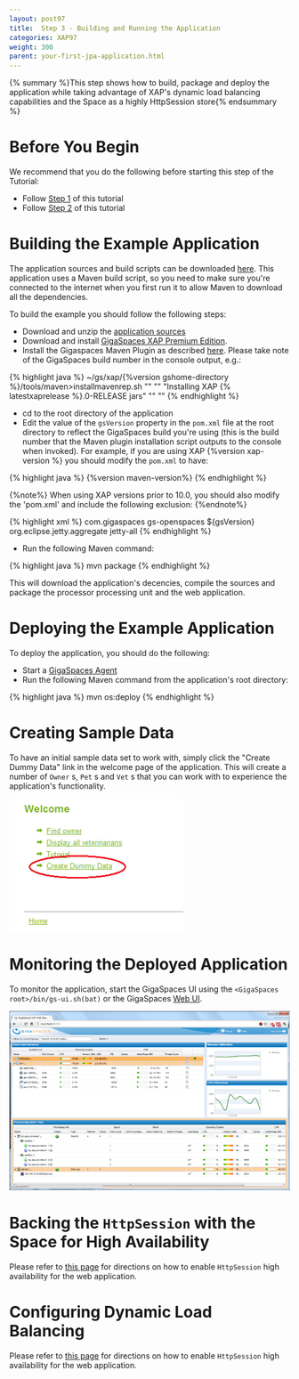```yaml
---
layout: post97
title:  Step 3 - Building and Running the Application
categories: XAP97
weight: 300
parent: your-first-jpa-application.html
---
```


{% summary %}This step shows how to build, package and deploy the application while taking advantage of XAP's dynamic load balancing capabilities and the Space as a highly HttpSession store{% endsummary %}

# Before You Begin

We recommend that you do the following before starting this step of the Tutorial:

- Follow [Step 1](./step-1---adjusting-your-jpa-domain-model-to-the-xap-jpa-implementation.html) of this tutorial
- Follow [Step 2](./step-2---using-the-power-of-the-space-to-scale-your-data-access-layer.html) of this tutorial

# Building the Example Application

The application sources and build scripts can be downloaded [here](https://github.com/Gigaspaces/petclinic-jpa). This application uses a Maven build script, so you need to make sure you're connected to the internet when you first run it to allow Maven to download all the dependencies.

To build the example you should follow the following steps:

- Download and unzip the [application sources](https://github.com/gigaspaces/petclinic-jpa)
- Download and install [GigaSpaces XAP Premium Edition](http://www.gigaspaces.com/xap-download).
- Install the Gigaspaces Maven Plugin as described [here]({%currentjavaurl%}/maven-plugin.html). Please take note of the GigaSpaces build number in the console output, e.g.:

{% highlight java %}
~/gs/xap/{%version gshome-directory %}/tools/maven>installmavenrep.sh
""
""
"Installing XAP {% latestxaprelease %}.0-RELEASE jars"
""
""
{% endhighlight %}

- cd to the root directory of the application
- Edit the value of the `gsVersion` property in the `pom.xml` file at the root directory to reflect the GigaSpaces build you're using (this is the build number that the Maven plugin installation script outputs to the console when invoked).
For example, if you are using   XAP {%version xap-version %} you should modify the `pom.xml` to have:

{% highlight java %}
<gsVersion>{%version maven-version%}</gsVersion>
{% endhighlight %}

{%note%}
When using XAP versions prior to 10.0, you should also modify the 'pom.xml' and include the following exclusion:
{%endnote%}

{% highlight xml %}
<dependency>
	<groupId>com.gigaspaces</groupId>
	<artifactId>gs-openspaces</artifactId>
	<version>${gsVersion}</version>
	<exclusions>
		<exclusion>
			<groupId>org.eclipse.jetty.aggregate</groupId>
			<artifactId>jetty-all</artifactId>
		</exclusion>
	</exclusions>
</dependency>
{% endhighlight %}

- Run the following Maven command:

{% highlight java %}
mvn package
{% endhighlight %}

This will download the application's decencies, compile the sources and package the processor processing unit and the web application.

# Deploying the Example Application

To deploy the application, you should do the following:

- Start a [GigaSpaces Agent](/product_overview/service-grid.html#gsa)
- Run the following Maven command from the application's root directory:

{% highlight java %}
mvn os:deploy
{% endhighlight %}

# Creating Sample Data

To have an initial sample data set to work with, simply click the "Create Dummy Data" link in the welcome page of the application. This will create a number of `Owner` s, `Pet` s and `Vet` s that you can work with to experience the application's functionality.

![dummy-data.png](/attachment_files/dummy-data.png)

# Monitoring the Deployed Application

To monitor  the application, start the GigaSpaces UI using the `<GigaSpaces root>/bin/gs-ui.sh(bat)` or the GigaSpaces [Web UI]({%currentadmurl%}/web-management-console.html).

![web-ui-pc.png](/attachment_files/web-ui-pc.png)

# Backing the `HttpSession` with the Space for High Availability

Please refer to [this page](./step-2---enabling-http-session-failover-and-fault-tolerance.html) for directions on how to enable `HttpSession` high availability for the web application.

# Configuring Dynamic Load Balancing

Please refer to [this page](./step-3---scaling-the-data-access-layer.html) for directions on how to enable `HttpSession` high availability for the web application.

